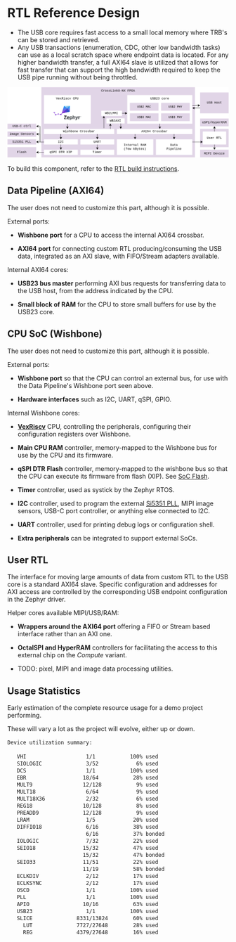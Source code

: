 # RTL Reference Design

- The USB core requires fast access to a small local memory where TRB's can be stored and retrieved.
- Any USB transactions (enumeration, CDC, other low bandwidth tasks) can use as a local scratch space where endpoint data is located.
For any higher bandwidth transfer, a full AXI64 slave is utilized that allows for fast transfer that can support the high bandwidth required to keep the USB pipe running without being throttled.

![](images/rtl_reference_design.drawio.png)

To build this component, refer to the
[RTL build instructions](https://github.com/tinyvision-ai-inc/tinyCLUNX33/blob/main/RTL/README.md).


## Data Pipeline (AXI64)

The user does not need to customize this part, although it is possible.

External ports:

- **Wishbone port** for a CPU to access the internal AXI64 crossbar.

- **AXI64 port** for connecting custom RTL producing/consuming the USB data,
  integrated as an AXI slave, with FIFO/Stream adapters available.

Internal AXI64 cores:

- **USB23 bus master** performing AXI bus requests for transferring data to the
  USB host, from the address indicated by the CPU.

- **Small block of RAM** for the CPU to store small buffers for use by the
  USB23 core.


## CPU SoC (Wishbone)

The user does not need to customize this part, although it is possible.

External ports:

- **Wishbone port** so that the CPU can control an external bus, for use with
  the Data Pipeline's Wishbone port seen above.

- **Hardware interfaces** such as I2C, UART, qSPI, GPIO.

Internal Wishbone cores:

- **[VexRiscv](https://github.com/SpinalHDL/VexRiscv)** CPU, controlling the
  peripherals, configuring their configuration registers over Wishbone.

- **Main CPU RAM** controller, memory-mapped to the Wishbone bus for use by the CPU and its firmware.

- **qSPI DTR Flash** controller, memory-mapped to the wishbone bus so that the CPU
  can execute its firmware from flash (XIP). See [SoC Flash](soc_flash.md).

- **Timer** controller, used as systick by the Zephyr RTOS.

- **I2C** controller, used to program the external [Si5351 PLL](som_clocks.md),
  MIPI image sensors, USB-C port controller, or anything else connected to I2C.

- **UART** controller, used for printing debug logs or configuration shell.

- **Extra peripherals** can be integrated to support external SoCs.


## User RTL

The interface for moving large amounts of data from custom RTL to the USB core
is a standard AXI64 slave.
Specific configuration and addresses for AXI access are controlled by the corresponding USB endpoint configuration in the Zephyr driver.

Helper cores available MIPI/USB/RAM:

- **Wrappers around the AXI64 port** offering a FIFO or Stream based interface
  rather than an AXI one.

- **OctalSPI and HyperRAM** controllers for facilitating the access to this
  external chip on the *Compute* variant.

- TODO: pixel, MIPI and image data processing utilities.


## Usage Statistics

Early estimation of the complete resource usage for a demo project performing.

These will vary a lot as the project will evolve, either up or down.

```
Device utilization summary:

   VHI                   1/1           100% used
   SIOLOGIC              3/52            6% used
   DCS                   1/1           100% used
   EBR                  18/64           28% used
   MULT9                12/128           9% used
   MULT18                6/64            9% used
   MULT18X36             2/32            6% used
   REG18                10/128           8% used
   PREADD9              12/128           9% used
   LRAM                  1/5            20% used
   DIFFIO18              6/16           38% used
                         6/16           37% bonded
   IOLOGIC               7/32           22% used
   SEIO18               15/32           47% used
                        15/32           47% bonded
   SEIO33               11/51           22% used
                        11/19           58% bonded
   ECLKDIV               2/12           17% used
   ECLKSYNC              2/12           17% used
   OSCD                  1/1           100% used
   PLL                   1/1           100% used
   APIO                 10/16           63% used
   USB23                 1/1           100% used
   SLICE              8331/13824        60% used
     LUT              7727/27648        28% used
     REG              4379/27648        16% used
```
